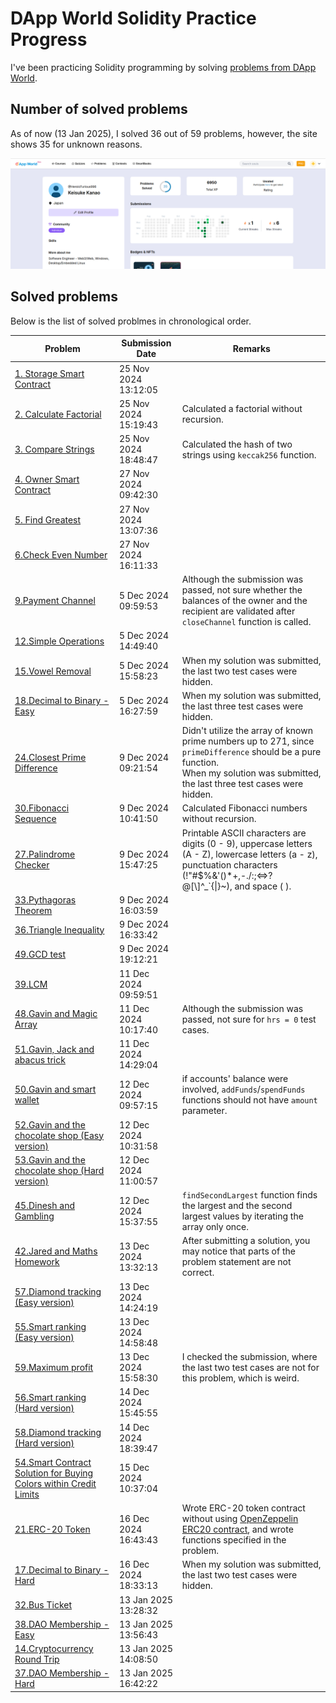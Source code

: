 # DApp World Solidity Practice Progress  
I've been practicing Solidity programming by solving [problems from DApp World](https://dapp-world.com/problems).

## Number of solved problems  
As of now (13 Jan 2025), I solved 36 out of 59 problems, however, the site shows 35 for unknown reasons. 
  
![](./number-of-solved-problems.png)

## Solved problems
Below is the list of solved problmes in chronological order.  

|Problem|Submission Date|Remarks|
|---|---|---|
|[1. Storage Smart Contract](https://dapp-world.com/problem/storage-smart-contract/problem)|25 Nov 2024 13:12:05||
|[2. Calculate Factorial](https://dapp-world.com/problem/calculate-factorial/problem)|25 Nov 2024 15:19:43|Calculated a factorial without recursion.|
|[3. Compare Strings](https://dapp-world.com/problem/compare-strings/problem)|25 Nov 2024 18:48:47|Calculated the hash of two strings using `keccak256` function.|
|[4. Owner Smart Contract](https://dapp-world.com/problem/owner-smart-contract/problem)|27 Nov 2024 09:42:30||
|[5. Find Greatest](https://dapp-world.com/problem/find-greatest/problem)|27 Nov 2024 13:07:36||
|[6.Check Even Number](https://dapp-world.com/problem/check-even-number/problem)|27 Nov 2024 16:11:33||
|[9.Payment Channel](https://dapp-world.com/problem/payment-channel/problem)|5 Dec 2024 09:59:53|Although the submission was passed, not sure whether the balances of the owner and the recipient are validated after `closeChannel` function is called.|
|[12.Simple Operations](https://dapp-world.com/problem/simple-operations/problem)|5 Dec 2024 14:49:40||
|[15.Vowel Removal](https://dapp-world.com/problem/vowel-removal/problem)|5 Dec 2024 15:58:23|When my solution was submitted, the last two test cases were hidden.|
|[18.Decimal to Binary - Easy](https://dapp-world.com/problem/decimal-to-binary/problem)|5 Dec 2024 16:27:59|When my solution was submitted, the last three test cases were hidden.|
|[24.Closest Prime Difference](https://dapp-world.com/problem/closest-prime-difference/problem)|9 Dec 2024 09:21:54|Didn't utilize the array of known prime numbers up to 271, since `primeDifference` should be a pure function.<br/>When my solution was submitted, the last three test cases were hidden.|
|[30.Fibonacci Sequence](https://dapp-world.com/problem/fibonacci-sequence/problem)|9 Dec 2024 10:41:50|Calculated Fibonacci numbers without recursion.|
|[27.Palindrome Checker](https://dapp-world.com/problem/palindrome-checker-hard/problem)|9 Dec 2024 15:47:25|Printable ASCII characters are digits \(0 - 9\), uppercase letters \(A - Z\), lowercase letters \(a - z\), punctuation characters \(\!\"\#$%\&\'\(\)\*\+,\-\./:;<=>?@[\\]^\_\`\{\|\}~\), and space \( \).|
|[33.Pythagoras Theorem](https://dapp-world.com/problem/pythagoras-theorem/problem)|9 Dec 2024 16:03:59||
|[36.Triangle Inequality](https://dapp-world.com/problem/triangle-inequality/problem)|9 Dec 2024 16:33:42||
|[49.GCD test](https://dapp-world.com/problem/gcd-test-Bjcd/problem)|9 Dec 2024 19:12:21||
|[39.LCM](https://dapp-world.com/problem/lcm-problem/problem)|11 Dec 2024 09:59:51||
|[48.Gavin and Magic Array](https://dapp-world.com/problem/gavin-and-magic-array-Gdjr/problem)|11 Dec 2024 10:17:40|Although the submission was passed, not sure for `hrs = 0` test cases.|
|[51.Gavin, Jack and abacus trick](https://dapp-world.com/problem/gavin-jack-and-abacus-trick-wlMq/problem)|11 Dec 2024 14:29:04||
|[50.Gavin and smart wallet](https://dapp-world.com/problem/gavin-and-smart-wallet-NjRd/problem)|12 Dec 2024 09:57:15|if accounts' balance were involved, `addFunds`/`spendFunds` functions should not have `amount` parameter.|
|[52.Gavin and the chocolate shop (Easy version)](https://dapp-world.com/problem/gavin-and-chocolate-shop-MnRf/problem)|12 Dec 2024 10:31:58||
|[53.Gavin and the chocolate shop (Hard version)](https://dapp-world.com/problem/gavin-and-chocolate-shop-2/problem)|12 Dec 2024 11:00:57||
|[45.Dinesh and Gambling](https://dapp-world.com/problem/dinesh-and-gambling-Aiqd/problem)|12 Dec 2024 15:37:55|`findSecondLargest` function finds the largest and the second largest values by iterating the array only once.|
|[42.Jared and Maths Homework](https://dapp-world.com/problem/jared-and-maths-askj/problem)|13 Dec 2024 13:32:13|After submitting a solution, you may notice that parts of the problem statement are not correct.|
|[57.Diamond tracking (Easy version)](https://dapp-world.com/problem/diamond-tracking-easy-UiSr/problem)|13 Dec 2024 14:24:19||
|[55.Smart ranking (Easy version)](https://dapp-world.com/problem/smart-ranking-easy-MeDf/problem)|13 Dec 2024 14:58:48||
|[59.Maximum profit](https://dapp-world.com/problem/max-profit-IuGc/problem)|13 Dec 2024 15:58:30|I checked the submission, where the last two test cases are not for this problem, which is weird.|
|[56.Smart ranking (Hard version)](https://dapp-world.com/problem/smart-ranking-hard-HeKh/problem)|14 Dec 2024 15:45:55||
|[58.Diamond tracking (Hard version)](https://dapp-world.com/problem/diamond-tracking-hard-InDt/problem)|14 Dec 2024 18:39:47||
|[54.Smart Contract Solution for Buying Colors within Credit Limits](https://dapp-world.com/problem/smart-contract-solution-for-buying-colors-within-credit-limits/problem)|15 Dec 2024 10:37:04||
|[21.ERC-20 Token](https://dapp-world.com/problem/token-erc20/problem)|16 Dec 2024 16:43:43|Wrote ERC-20 token contract without using [OpenZeppelin ERC20 contract](https://docs.openzeppelin.com/contracts/4.x/api/token/erc20), and wrote functions specified in the problem.|
|[17.Decimal to Binary - Hard](https://dapp-world.com/problem/decimal-to-binary-2/problem)|16 Dec 2024 18:33:13|When my solution was submitted, the last two test cases were hidden.|
|[32.Bus Ticket](https://dapp-world.com/problem/bus-ticket-1/problem)|13 Jan 2025 13:28:32||
|[38.DAO Membership - Easy](https://dapp-world.com/problem/dao-membership-easy/problem)|13 Jan 2025 13:56:43||
|[14.Cryptocurrency Round Trip](https://dapp-world.com/problem/cryptocurrency-round-trip/problem)|13 Jan 2025 14:08:50||
|[37.DAO Membership - Hard](https://dapp-world.com/problem/dao-membership-hard/problem)|13 Jan 2025 16:42:22||
